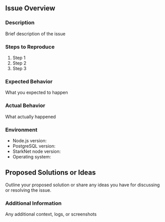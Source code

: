 ## Issue Overview

### Description
Brief description of the issue

### Steps to Reproduce
1. Step 1
2. Step 2
3. Step 3

### Expected Behavior
What you expected to happen

### Actual Behavior
What actually happened

### Environment
- Node.js version:
- PostgreSQL version:
- StarkNet node version:
- Operating system:

## Proposed Solutions or Ideas

Outline your proposed solution or share any ideas you have for discussing or resolving the issue.

### Additional Information

Any additional context, logs, or screenshots
